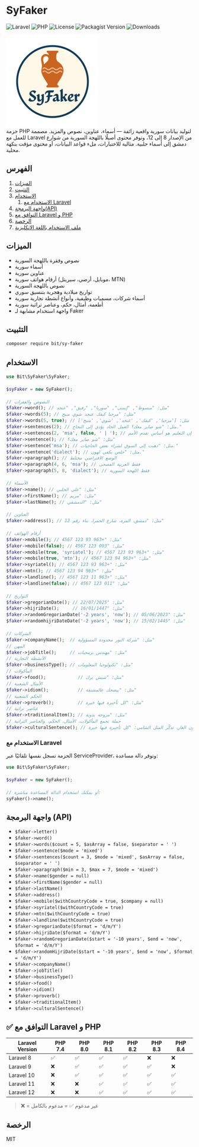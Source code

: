
# SyFaker
![Laravel](https://img.shields.io/badge/Laravel-8–12-f53003?style=flat&logo=laravel&logoColor=white)
![PHP](https://img.shields.io/badge/PHP-7.4–8.4-4F5B93?style=flat&logo=php&logoColor=white)
![License](https://img.shields.io/github/license/bit-01/sy-faker?style=flat)
![Packagist Version](https://img.shields.io/packagist/v/bit-01/sy-faker?style=flat)
![Downloads](https://img.shields.io/packagist/dt/bit-01/sy-faker?style=flat)

<img src="image.png" alt="SyFaker" width="250" style="display: block;" />
حزمة PHP لتوليد بيانات سورية واقعية زائفة — أسماء، عناوين، نصوص والمزيد. مصممة للعمل مع Laravel من الإصدار 8 إلى 12، وتوفر محتوى أصيلًا باللهجة السورية من شوارع دمشق إلى أسماء حلبية. مثالية للاختبارات، ملء قواعد البيانات، أو محتوى مؤقت بنكهة محلية.

## الفهرس
1. [الميزات](#الميزات)
1. [التثبيت](#التثبيت)
1. [الاستخدام](#الاستخدام)
    1. [الاستخدام مع Laravel](#الاستخدام-مع-laravel)
1. [واجهة البرمجة(API)](#واجهة-البرمجة-api)
1. [التوافق مع Laravel و PHP](#-التوافق-مع-laravel-و-php)
1. [الرخصة](#الرخصة)
1. [ملف الاستخدام باللغة الانكليزية](./README.md)

## الميزات
- نصوص وفقرة باللهجة السورية
- أسماء سورية
- عناوين سورية
- أرقام هواتف سورية (موبايل، أرضي، سيريتل، MTN)
- نصوص باللهجة السورية
- تواريخ ميلادية وهجرية بتنسيق سوري
- أسماء شركات، مسميات وظيفية، وأنواع أنشطة تجارية سورية
- أطعمة، أمثال، حكم، وعناصر تراثية سورية
- واجهة استخدام مشابهة لـ Faker


## التثبيت
```bash
composer require bit/sy-faker
```

## الاستخدام
```php
use Bit\SyFaker\SyFaker;

$syFaker = new SyFaker();

// النصوص والفقرات
$faker->word(); // مثل: "مبسوط", "إيمتى", "سوريا", "رفيق", "عنجد"
$faker->words(5); // مثل: "مرحبا كيفك عنجد شوي منيح"
$faker->words(5, true); // مثل: ['مرحبا', 'كيفك', 'عنجد', 'شوي', 'منيح']
$faker->sentences(2); // مثل: "شو صاير معك؟ العمل الجاد يؤدي إلى النجاح."
$faker->sentences(2, 'msa', false, ' | '); // مثل: "ذهبت إلى السوق | إن التعليم هو أساس تقدم الأمم."
$faker->sentence(); // مثل: "شو صاير معك؟"
$faker->sentence('msa'); // مثل: "ذهبت إلى السوق لشراء بعض الحاجيات."
$faker->sentence('dialect'); // مثل: "خلص بكفي لهون."
$faker->paragraph(); // الوضع الافتراضي مختلط
$faker->paragraph(4, 6, 'msa'); // فقط العربية الفصحى
$faker->paragraph(5, 8, 'dialect'); // فقط اللهجة السورية

// الأسماء
$faker->name(); // مثل: "علي الحلبي"
$faker->firstName(); // مثل: "مريم"
$faker->lastName(); // مثل: "الدمشقي"

// العناوين
$faker->address(); // مثل: "دمشق، المزة، شارع الحمرا، بناء رقم 12"

// أرقام الهواتف
$faker->mobile(); // مثل: "+963 93 123 4567"
$faker->mobile(false); // مثل: "093 123 4567"
$faker->mobile(true, 'syriatel'); // مثل: "+963 93 123 4567"
$faker->mobile(true, 'mtn'); // مثل: "+963 94 123 4567"
$faker->syriatel(); // مثل: "+963 93 123 4567"
$faker->mtn(); // مثل: "+963 94 123 4567"
$faker->landline(); // مثل: "+963 11 123 4567"
$faker->landline(false); // مثل: "011 123 4567"

// التواريخ
$faker->gregorianDate(); // مثل: "22/07/2025"
$faker->hijriDate();     // مثل: "16/01/1447"
$faker->randomGregorianDate('-2 years', 'now'); // مثل: "05/06/2023"
$faker->randomhijriDateDate('-2 years', 'now'); // مثل: "15/02/1445"

// الشركات
$faker->companyName();  // مثل: "شركة النور محدودة المسؤولية"
// المهن
$faker->jobTitle();     // مثل: "مهندس برمجيات"
// الأنشطة التجارية
$faker->businessType(); // مثل: "تكنولوجيا المعلومات"
// المأكولات
$faker->food();            // مثل: "شيش برك"
// الأمثال الشعبية
$faker->idiom();           // مثل: "بيضحك عالمشنقة"
// الحكم الشعبية
$faker->proverb();         // مثل: "كل تأخيرة فيها خيرة"
// عناصر تراثية
$faker->traditionalItem(); // مثل: "مروحة يدوية"
// جملة تجمع المأكولات، الأمثال، الحكم، والعناصر التراثية
$faker->culturalSentence(); // مثل: وأنت عم تاكل محشي كوسا جنب صابون الغار، تذكّر المثل الشامي: "كل تأخيرة فيها خيرة".

```

### الاستخدام مع Laravel
الحزمة تسجل نفسها تلقائيًا عبر ServiceProvider، وتوفر دالة مساعدة:
```php
use Bit\SyFaker\SyFaker;

$syFaker = new SyFaker();

// أو يمكنك استخدام الدالة المساعدة مباشرة:
syFaker()->name();

```
## واجهة البرمجة (API)
- `$faker->letter()`
- `$faker->word()`
- `$faker->words($count = 5, $asArray = false, $separator = ' ')`
- `$faker->sentence($mode = 'mixed')`
- `$faker->sentences($count = 3, $mode = 'mixed', $asArray = false, $separator = ' ')`
- `$faker->paragraph($min = 3, $max = 7, $mode = 'mixed')`
- `$faker->name($gender = null)`
- `$faker->firstName($gender = null)`
- `$faker->lastName()`
- `$faker->address()`
- `$faker->mobile($withCountryCode = true, $company = null)`
- `$faker->syriatel($withCountryCode = true)`
- `$faker->mtn($withCountryCode = true)`
- `$faker->landline($withCountryCode = true)`
- `$faker->gregorianDate($format = 'd/m/Y')`
- `$faker->hijriDate($format = 'd/m/Y')`
- `$faker->randomGregorianDate($start = '-10 years', $end = 'now', $format = 'd/m/Y')`
- `$faker->randomHijriDate($start = '-10 years', $end = 'now', $format = 'd/m/Y')`
- `$faker->companyName()`
- `$faker->jobTitle()`
- `$faker->businessType()`
- `$faker->food()`
- `$faker->idiom()`
- `$faker->proverb()`
- `$faker->traditionalItem()`
- `$faker->culturalSentence()`

## ✅ التوافق مع Laravel و PHP

| Laravel Version | PHP 7.4 | PHP 8.0 | PHP 8.1 | PHP 8.2 | PHP 8.3 | PHP 8.4 |
|-----------------|---------|---------|---------|---------|---------|---------|
| Laravel 8       | ✅      | ✅      | ✅      | ✅      | ❌      | ❌      |
| Laravel 9       | ❌      | ✅      | ✅      | ✅      | ✅      | ❌      |
| Laravel 10      | ❌      | ✅      | ✅      | ✅      | ✅      | ✅      |
| Laravel 11      | ❌      | ❌      | ✅      | ✅      | ✅      | ✅      |
| Laravel 12      | ❌      | ❌      | ✅      | ✅      | ✅      | ✅      |


> ❌ = غير مدعوم
> ✅ = مدعوم بالكامل



## الرخصة
MIT 
